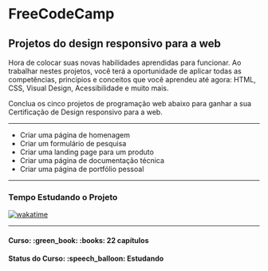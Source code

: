 <h1>FreeCodeCamp</h1>
<h2>Projetos do design responsivo para a web</h2>

<p>Hora de colocar suas novas habilidades aprendidas para funcionar. Ao trabalhar nestes projetos, você terá a oportunidade de aplicar todas as competências, princípios e conceitos que você aprendeu até agora: HTML, CSS, Visual Design, Acessibilidade e muito mais.</p>

<p>Conclua os cinco projetos de programação web abaixo para ganhar a sua Certificação de Design responsivo para a web.</p>

<hr>

<ul>
  <li>Criar uma página de homenagem</li>
  <li>Criar um formulário de pesquisa</li>
  <li>Criar uma landing page para um produto</li>
  <li>Criar uma página de documentação técnica</li>
  <li>Criar uma página de portfólio pessoal</li>
</ul>

<hr>

<h3>Tempo Estudando o Projeto</h3>

<p>
  <a href="https://wakatime.com/badge/github/EdiJunior88/FreeCodeCamp_Projetos_do_Design_Responsivo">
    <img src="https://wakatime.com/badge/github/EdiJunior88/FreeCodeCamp_Projetos_do_Design_Responsivo.svg" alt="wakatime">
  </a>
</p>

<hr>

<h4><b>Curso:</b> :green_book: :books: 22 capítulos</h4>
<h4><b>Status do Curso:</b> :speech_balloon: Estudando</h4>
